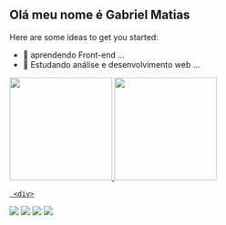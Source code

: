 ## Olá meu nome é Gabriel Matias 


Here are some ideas to get you started:

- 🔭 aprendendo Front-end ...
- 🌱 Estudando análise e desenvolvimento web ...

 <div>
  <a href="https://github.com/gabrielmatiass">
  <img height="180em" src="https://github-readme-stats.vercel.app/api?username=gabrielmatiass&show_icons=true&theme=dark&include_all_commits=true&count_private=true"/>
  <img height="180em" src="https://github-readme-stats.vercel.app/api/top-langs/?username=gabrielmatiass&layout=compact&langs_count=16&theme=dark"/>
</div>
  
  
  
     <div>
   <a href="https://twitter.com/_GabrielMatiass" target="_blank"><img src="https://img.shields.io/badge/Twitter-1DA1F2?style=for-the-badge&logo=twitter&logoColor=white"><a/>
   <a href="https://www.linkedin.com/in/gabriel-matias-9b4089213/" target="_blank"><img src="https://img.shields.io/badge/LinkedIn-0077B5?style=for-the-badge&logo=linkedin&logoColor=white"><a/> 
   <a href="https://www.instagram.com/_gabriel.matiass/" target="_blank"><img src="https://img.shields.io/badge/Instagram-E4405F?style=for-the-badge&logo=instagram&logoColor=white"><a/>
   <a href="https://mail.google.com/mail/u/0/#inbox" target="_blank"><img src="https://img.shields.io/badge/Gmail-D14836?style=for-the-badge&logo=gmail&logoColor=white"></a>
     </div>
